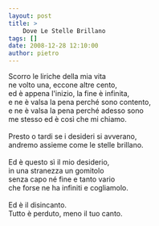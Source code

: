 ```yaml
---
layout: post
title: >
    Dove Le Stelle Brillano
tags: []
date: 2008-12-28 12:10:00
author: pietro
---
```

Scorro le liriche della mia vita<br/>ne volto una, eccone altre cento,<br/>ed è appena l'inizio, la fine è infinita,<br/>e ne è valsa la pena perché sono contento,<br/>e ne è valsa la pena perché adesso sono<br/>me stesso ed è così che mi chiamo.<br/><br/>Presto o tardi se i desideri si avverano,<br/>andremo assieme come le stelle brillano.<br/><br/>Ed è questo sì il mio desiderio,<br/>in una stranezza un gomitolo<br/>senza capo né fine e tanto vario<br/>che forse ne ha infiniti e cogliamolo.<br/><br/>Ed è il disincanto.<br/>Tutto è perduto, meno il tuo canto.
